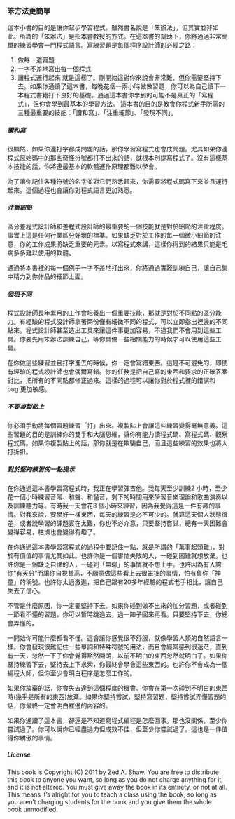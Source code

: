 ### 笨方法更簡單
這本小書的目的是讓你起步學習程式。雖然書名說是「笨辦法」，但其實並非如此。所謂的「笨辦法」是指本書教授的方式。在這本書的幫助下，你將通過非常簡單的練習學會一門程式語言。寫練習題是每個程序設計師的必經之路：

1. 做每一道習題
2. 一字不差地寫出每一個程式
3. 讓程式運行起來 就是這樣了。剛開始這對你來說會非常難，但你需要堅持下去。如果你通讀了這本書，每晚花個一兩小時做做習題，你可以為自己讀下一本程式書籍打下良好的基礎。通過這本書你學到的可能不是真正的「寫程式」，但你會學到最基本的學習方法。
這本書的目的是教會你程式新手所需的三種最重要的技能：「讀和寫」、「注重細節」、「發現不同」。

##### 讀和寫

很顯然，如果你連打字都成問題的話，那你學習寫程式也會成問題​​。尤其如果你連程式原始碼中的那些奇怪符號都打不出來的話，就根本別提寫程式了。沒有這樣基本技能的話，你將連最基本的軟體運作原理都難以學會。

為了讓你記住各種符號的名字並對它們熟悉起來，你需要將程式碼寫下來並且運行起來。這個過程也會讓你對程式語言更加熟悉。

##### 注重細節

區分差程式設計師和差程式設計師的最重要的一個技能就是對於細節的注重程度。事實上這是任何行業區分好壞的標準。如果缺乏對於工作的每一個微小細節的注意，你的工作成果將缺乏重要的元素。以寫程式來講，這樣你得到的結果只能是毛病多多難以使用的軟體。

通過將本書裡的每一個例子一字不差地打出來，你將通過實踐訓練自己，讓自己集中精力到你作品的細節上面。

##### 發現不同

程式設計師長年累月的工作會培養出一個重要技能，那就是對於不同點的區分能力。有經驗的程式設計師拿著兩份僅有細微不同的程式，可以立即指出裡邊的不同點來。程式設計師甚至造出工具來讓這件事更加容易，不過我們不會用到這些工具。你要先用笨辦法訓練自己，等你具備一些相關能力的時候才可以使用這些工具。

在你做這些練習並且打字進去的時候，你一定會寫錯東西。這是不可避免的，即使有經驗的程式設計師也會偶爾寫錯。你的任務是把自己寫的東西和要求的正確答案對比，把所有的不同點都修正過來。這樣的過程可以讓你對於程式裡的錯誤和 bug 更加敏感。

##### 不要複製貼上

你必須手動將每個習題練習「打」出來。複製貼上會讓這些練習變得毫無意義。這些習題的目的是訓練你的雙手和大腦思維，讓你有能力讀程式碼、寫程式碼、觀察程式碼。如果你複製貼上的話，那你就是在欺騙自己，而且這些練習的效果也將大打折扣。

##### 對於堅持練習的一點提示

在你通過這本書學習寫程式時，我正在學習彈吉他。我每天至少訓練2 小時，至少花一個小時練習音階、和聲、和琶音，剩下的時間用來學習音樂理論和歌曲演奏以及訓練聽力等。有時我一天會花8 個小時來練習，因為我覺得這是一件有趣的事情。對我來說，要學好一樣東西，每天的練習是必不可少的。就算這天個人狀態很差，或者說學習的課題實在太難，你也不必介意，只要堅持嘗試，總有一天困難會變得容易，枯燥也會變得有趣了。

在你通過這本書學習寫程式的過程中要記住一點，就是所謂的「萬事起頭難」，對於有價值的事情尤其如此。也許你是一個害怕失敗的人，一碰到困難就想放棄。也許你是一個缺乏自律的人，一碰到「無聊」的事情就不想上手。也許因為有人誇你“有天分”而讓你自視甚高，不願意做這些看上去很笨拙的事情，怕有負你「神童」的稱號。也許你太過激進，把自己跟有20多年經驗的程式老手相比，讓自己失去了信心。

不管是什麼原因，你一定要堅持下去。如果你碰到做不出來的加分習題，或者碰到一節看不懂的習題，你可以暫時跳過去，過一陣子回來再看。只要堅持下去，你總會弄懂的。

一開始你可能什麼都看不懂。這會讓你感覺很不舒服，就像學習人類的自然語言一樣。你會發現很難記住一些單詞和特殊符號的用法，而且會經常感到很迷茫，直到有一天，忽然一下子你會覺得豁然開朗，以前不明白的東西忽然就明白了。如果你堅持練習下去，堅持去上下求索，你最終會學會這些東西的。也許你不會成為一個編程大師，但你至少會明白程序是怎麼工作的。

如果你放棄的話，你會失去達到這個程度的機會。你會在第一次碰到不明白的東西時(幾乎是所有的東西)放棄。如果你堅持嘗試，堅持寫習題，堅持嘗試弄懂習題的話，你最終一定會明白裡邊的內容的。

如果你通讀了這本書，卻還是不知道寫程式編程是怎麼回事。那也沒關係，至少你嘗試過了。你可以說你已經盡過力但成效不佳，但至少你嘗試過了。這也是一件值得你驕傲的事情。

##### License

This book is Copyright (C) 2011 by Zed A. Shaw. You are free to distribute this book to anyone you want, so long as you do not charge anything for it, and it is not altered. You must give away the book in its entirety, or not at all. This means it’s alright for you to teach a class using the book, so long as you aren’t charging students for the book and you give them the whole book unmodified.

